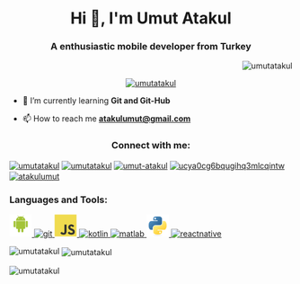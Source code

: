 <h1 align="center">Hi 👋, I'm Umut Atakul</h1>
<h3 align="center">A enthusiastic mobile developer from Turkey</h3>

<p align="right"> <img src="https://komarev.com/ghpvc/?username=umutatakul&label=Profile%20views&color=0e75b6&style=plastic" alt="umutatakul" /> </p>

<p align="center"> <a href="https://github.com/ryo-ma/github-profile-trophy"><img src="https://github-profile-trophy.vercel.app/?username=umutatakul" alt="umutatakul" /></a> </p>

- 🌱 I’m currently learning **Git and Git-Hub**

- 📫 How to reach me **atakulumut@gmail.com**

<h3 align="center">Connect with me:</h3>
<p align="left">
<a href="https://codepen.io/umutatakul" target="blank"><img align="center" src="https://raw.githubusercontent.com/rahuldkjain/github-profile-readme-generator/master/src/images/icons/Social/codepen.svg" alt="umutatakul" height="30" width="40" /></a>
<a href="https://linkedin.com/in/umutatakul" target="blank"><img align="center" src="https://raw.githubusercontent.com/rahuldkjain/github-profile-readme-generator/master/src/images/icons/Social/linked-in-alt.svg" alt="umutatakul" height="30" width="40" /></a>
<a href="https://stackoverflow.com/users/12765684/umut-atakul" target="blank"><img align="center" src="https://raw.githubusercontent.com/rahuldkjain/github-profile-readme-generator/master/src/images/icons/Social/stack-overflow.svg" alt="umut-atakul" height="30" width="40" /></a>
<a href="https://www.youtube.com/channel/UCya0cg6BqUGiHQ3mlcqintw" target="blank"><img align="center" src="https://raw.githubusercontent.com/rahuldkjain/github-profile-readme-generator/master/src/images/icons/Social/youtube.svg" alt="ucya0cg6bqugihq3mlcqintw" height="30" width="40" /></a>
<a href="https://www.hackerrank.com/atakulumut" target="blank"><img align="center" src="https://raw.githubusercontent.com/rahuldkjain/github-profile-readme-generator/master/src/images/icons/Social/hackerrank.svg" alt="atakulumut" height="30" width="40" /></a>
</p>

<h3 align="left">Languages and Tools:</h3>
<p align="left"> <a href="https://developer.android.com" target="_blank" rel="noreferrer"> <img src="https://raw.githubusercontent.com/devicons/devicon/master/icons/android/android-original-wordmark.svg" alt="android" width="40" height="40"/> </a> <a href="https://git-scm.com/" target="_blank" rel="noreferrer"> <img src="https://www.vectorlogo.zone/logos/git-scm/git-scm-icon.svg" alt="git" width="40" height="40"/> </a> <a href="https://developer.mozilla.org/en-US/docs/Web/JavaScript" target="_blank" rel="noreferrer"> <img src="https://raw.githubusercontent.com/devicons/devicon/master/icons/javascript/javascript-original.svg" alt="javascript" width="40" height="40"/> </a> <a href="https://kotlinlang.org" target="_blank" rel="noreferrer"> <img src="https://www.vectorlogo.zone/logos/kotlinlang/kotlinlang-icon.svg" alt="kotlin" width="40" height="40"/> </a> <a href="https://www.mathworks.com/" target="_blank" rel="noreferrer"> <img src="https://upload.wikimedia.org/wikipedia/commons/2/21/Matlab_Logo.png" alt="matlab" width="40" height="40"/> </a> <a href="https://www.python.org" target="_blank" rel="noreferrer"> <img src="https://raw.githubusercontent.com/devicons/devicon/master/icons/python/python-original.svg" alt="python" width="40" height="40"/> </a> <a href="https://reactnative.dev/" target="_blank" rel="noreferrer"> <img src="https://reactnative.dev/img/header_logo.svg" alt="reactnative" width="40" height="40"/> </a> </p>

<p><img align="left" src="https://github-readme-stats.vercel.app/api/top-langs?username=umutatakul&show_icons=true&locale=en&layout=compact" alt="umutatakul" /></p>

<p>&nbsp;<img align="center" src="https://github-readme-stats.vercel.app/api?username=umutatakul&show_icons=true&locale=en" alt="umutatakul" /></p>

<p><img align="center" src="https://github-readme-streak-stats.herokuapp.com/?user=umutatakul&" alt="umutatakul" /></p>

